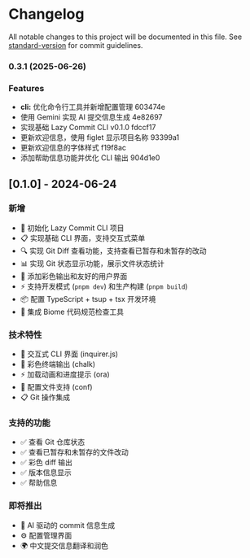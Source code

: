 # Changelog

All notable changes to this project will be documented in this file. See [standard-version](https://github.com/conventional-changelog/standard-version) for commit guidelines.

### 0.3.1 (2025-06-26)


### Features

* **cli:** 优化命令行工具并新增配置管理 603474e
* 使用 Gemini 实现 AI 提交信息生成 4e82697
* 实现基础 Lazy Commit CLI v0.1.0 fdccf17
* 更新欢迎信息，使用 figlet 显示项目名称 93399a1
* 更新欢迎信息的字体样式 f19f8ac
* 添加帮助信息功能并优化 CLI 输出 904d1e0

## [0.1.0] - 2024-06-24

### 新增
- 🎉 初始化 Lazy Commit CLI 项目
- 📋 实现基础 CLI 界面，支持交互式菜单
- 🔍 实现 Git Diff 查看功能，支持查看已暂存和未暂存的改动
- 📊 实现 Git 状态显示功能，展示文件状态统计
- 🎨 添加彩色输出和友好的用户界面
- ⚡ 支持开发模式 (`pnpm dev`) 和生产构建 (`pnpm build`)
- 📦 配置 TypeScript + tsup + tsx 开发环境
- 🔧 集成 Biome 代码规范检查工具

### 技术特性
- 📱 交互式 CLI 界面 (inquirer.js)
- 🎨 彩色终端输出 (chalk)
- ⚡ 加载动画和进度提示 (ora)
- 🔧 配置文件支持 (conf)
- 📋 Git 操作集成

### 支持的功能
- ✅ 查看 Git 仓库状态
- ✅ 查看已暂存和未暂存的文件改动
- ✅ 彩色 diff 输出
- ✅ 版本信息显示
- ✅ 帮助信息

### 即将推出
- 🤖 AI 驱动的 commit 信息生成
- ⚙️ 配置管理界面
- 🌍 中文提交信息翻译和润色